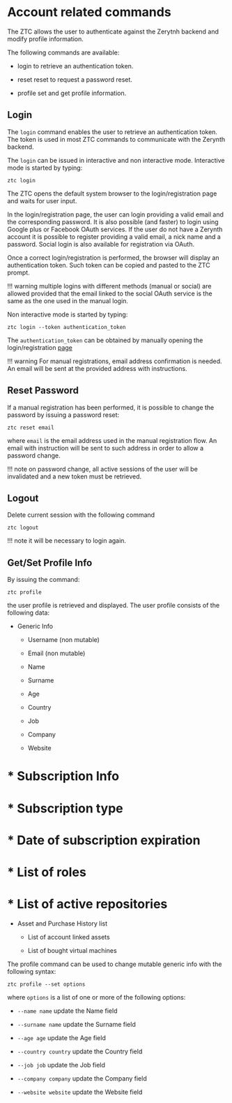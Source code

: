 # Account related commands

The ZTC allows the user to authenticate against the Zerytnh backend and modify profile information.

The following commands are available:


* login to retrieve an authentication token.


* reset reset to request a password reset.


* profile set and get profile information.

## Login

The ```login``` command enables the user to retrieve an authentication token. The token is used in most ZTC commands to communicate with the Zerynth backend.

The ```login``` can be issued in interactive and non interactive mode. Interactive mode is started by typing:

```
ztc login
```

The ZTC opens the default system browser to the login/registration page and waits for user input.

In the login/registration page, the user can login providing a valid email and the corresponding password.
It is also possible (and faster) to login using Google plus or Facebook OAuth services. If the user do not have a Zerynth account it is possible to register
providing a valid email, a nick name and a password. Social login is also available for registration via OAuth.

Once a correct login/registration is performed, the browser will display an authentication token. Such token can be copied and pasted to the ZTC prompt.

!!! warning
	multiple logins with different methods (manual or social) are allowed provided that the email linked to the social OAuth service is the same as the one used in the manual login.

Non interactive mode is started by typing:

```
ztc login --token authentication_token
```

The `authentication_token` can be obtained by manually opening the login/registration [page](https://backend.zerynth.com/v1/sso)

!!! warning
	For manual registrations, email address confirmation is needed. An email will be sent at the provided address with instructions.

## Reset Password

If a manual registration has been performed, it is possible to change the password by issuing a password reset:

```
ztc reset email
```

where `email` is the email address used in the manual registration flow. An email with instruction will be sent to such address in order to allow a password change.

!!! note
	on password change, all active sessions of the user will be invalidated and a new token must be retrieved.

## Logout

Delete current session with the following command

```
ztc logout
```

!!! note
	it will be necessary to login again.

## Get/Set Profile Info

By issuing the command:

```
ztc profile
```

the user profile is retrieved and displayed. The user profile consists of the following data:


* Generic Info


    * Username (non mutable)


    * Email (non mutable)


    * Name


    * Surname


    * Age


    * Country


    * Job


    * Company


    * Website

# \* Subscription Info

#     \* Subscription type
#     \* Date of subscription expiration
#     \* List of roles
#     \* List of active repositories


* Asset and Purchase History list


    * List of account linked assets


    * List of bought virtual machines

The profile  command can be used to change mutable generic info with the following syntax:

```
ztc profile --set options
```

where `options` is a list of one or more of the following options:


* `--name name` update the Name field


* `--surname name` update the Surname field


* `--age age` update the Age field


* `--country country` update the Country field


* `--job job` update the Job field


* `--company company` update the Company field


* `--website website` update the Website field
<!--stackedit_data:
eyJoaXN0b3J5IjpbODk2ODQ1Nl19
-->